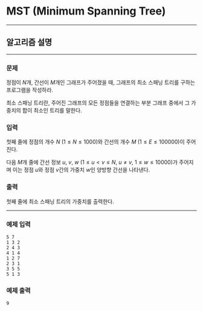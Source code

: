 # MST (Minimum Spanning Tree)
---
## 알고리즘 설명

---
### 문제
정점이 $N$개, 간선이 $M$개인 그래프가 주어졌을 때, 그래프의 최소 스패닝 트리를 구하는 프로그램을 작성하라.

최소 스패닝 트리란, 주어진 그래프의 모든 정점들을 연결하는 부분 그래프 중에서 그 가중치의 합이 최소인 트리를 말한다.

### 입력
첫째 줄에 정점의 개수 $N$ $(1 ≤ N ≤ 1000)$와 간선의 개수 $M$ $(1 ≤ E ≤ 100000)$이 주어진다.

다음 $M$개 줄에 간선 정보 $u$, $v$, $w$ $(1 ≤ u < v ≤ N,\ u ≠ v,\ 1 ≤ w ≤ 10000)$가 주어지며 이는 정점 $u$와 정점 $v$간의 가중치 $w$인 양방향 간선을 나타낸다. 

### 출력
첫째 줄에 최소 스패닝 트리의 가중치를 출력한다.

---
### 예제 입력
```
5 7
1 3 2
2 4 3
4 1 4
1 2 7
2 3 1
3 5 5
5 1 3
```

### 예제 출력
```
9
```